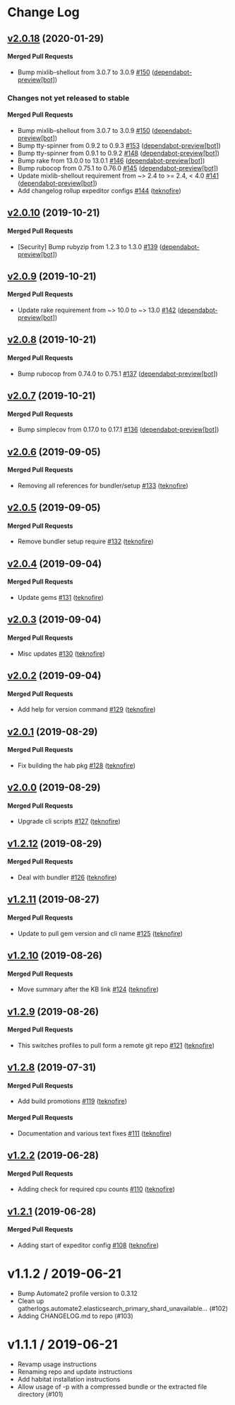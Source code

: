 # Change Log

<!-- latest_release 2.0.18 -->
## [v2.0.18](https://github.com/chef/gatherlogs-reporter/tree/v2.0.18) (2020-01-29)

#### Merged Pull Requests
- Bump mixlib-shellout from 3.0.7 to 3.0.9 [#150](https://github.com/chef/gatherlogs-reporter/pull/150) ([dependabot-preview[bot]](https://github.com/dependabot-preview[bot]))
<!-- latest_release -->

<!-- release_rollup -->
### Changes not yet released to stable

#### Merged Pull Requests
- Bump mixlib-shellout from 3.0.7 to 3.0.9 [#150](https://github.com/chef/gatherlogs-reporter/pull/150) ([dependabot-preview[bot]](https://github.com/dependabot-preview[bot])) <!-- 2.0.18 -->
- Bump tty-spinner from 0.9.2 to 0.9.3 [#153](https://github.com/chef/gatherlogs-reporter/pull/153) ([dependabot-preview[bot]](https://github.com/dependabot-preview[bot])) <!-- 2.0.17 -->
- Bump tty-spinner from 0.9.1 to 0.9.2 [#148](https://github.com/chef/gatherlogs-reporter/pull/148) ([dependabot-preview[bot]](https://github.com/dependabot-preview[bot])) <!-- 2.0.16 -->
- Bump rake from 13.0.0 to 13.0.1 [#146](https://github.com/chef/gatherlogs-reporter/pull/146) ([dependabot-preview[bot]](https://github.com/dependabot-preview[bot])) <!-- 2.0.15 -->
- Bump rubocop from 0.75.1 to 0.76.0 [#145](https://github.com/chef/gatherlogs-reporter/pull/145) ([dependabot-preview[bot]](https://github.com/dependabot-preview[bot])) <!-- 2.0.14 -->
- Update mixlib-shellout requirement from ~&gt; 2.4 to &gt;= 2.4, &lt; 4.0 [#141](https://github.com/chef/gatherlogs-reporter/pull/141) ([dependabot-preview[bot]](https://github.com/dependabot-preview[bot])) <!-- 2.0.13 -->
- Add changelog rollup expeditor configs [#144](https://github.com/chef/gatherlogs-reporter/pull/144) ([teknofire](https://github.com/teknofire)) <!-- 2.0.12 -->
<!-- release_rollup -->

<!-- latest_stable_release -->
<!-- latest_stable_release -->

## [v2.0.10](https://github.com/chef/gatherlogs-reporter/tree/v2.0.10) (2019-10-21)

#### Merged Pull Requests
- [Security] Bump rubyzip from 1.2.3 to 1.3.0 [#139](https://github.com/chef/gatherlogs-reporter/pull/139) ([dependabot-preview[bot]](https://github.com/dependabot-preview[bot]))

## [v2.0.9](https://github.com/chef/gatherlogs-reporter/tree/v2.0.9) (2019-10-21)

#### Merged Pull Requests
- Update rake requirement from ~&gt; 10.0 to ~&gt; 13.0 [#142](https://github.com/chef/gatherlogs-reporter/pull/142) ([dependabot-preview[bot]](https://github.com/dependabot-preview[bot]))

## [v2.0.8](https://github.com/chef/gatherlogs-reporter/tree/v2.0.8) (2019-10-21)

#### Merged Pull Requests
- Bump rubocop from 0.74.0 to 0.75.1 [#137](https://github.com/chef/gatherlogs-reporter/pull/137) ([dependabot-preview[bot]](https://github.com/dependabot-preview[bot]))

## [v2.0.7](https://github.com/chef/gatherlogs-reporter/tree/v2.0.7) (2019-10-21)

#### Merged Pull Requests
- Bump simplecov from 0.17.0 to 0.17.1 [#136](https://github.com/chef/gatherlogs-reporter/pull/136) ([dependabot-preview[bot]](https://github.com/dependabot-preview[bot]))

## [v2.0.6](https://github.com/chef/gatherlogs-reporter/tree/v2.0.6) (2019-09-05)

#### Merged Pull Requests
- Removing all references for bundler/setup [#133](https://github.com/chef/gatherlogs-reporter/pull/133) ([teknofire](https://github.com/teknofire))

## [v2.0.5](https://github.com/chef/gatherlogs-reporter/tree/v2.0.5) (2019-09-05)

#### Merged Pull Requests
- Remove bundler setup require [#132](https://github.com/chef/gatherlogs-reporter/pull/132) ([teknofire](https://github.com/teknofire))

## [v2.0.4](https://github.com/chef/gatherlogs-reporter/tree/v2.0.4) (2019-09-04)

#### Merged Pull Requests
- Update gems [#131](https://github.com/chef/gatherlogs-reporter/pull/131) ([teknofire](https://github.com/teknofire))

## [v2.0.3](https://github.com/chef/gatherlogs-reporter/tree/v2.0.3) (2019-09-04)

#### Merged Pull Requests
- Misc updates [#130](https://github.com/chef/gatherlogs-reporter/pull/130) ([teknofire](https://github.com/teknofire))

## [v2.0.2](https://github.com/chef/gatherlogs-reporter/tree/v2.0.2) (2019-09-04)

#### Merged Pull Requests
- Add help for version command [#129](https://github.com/chef/gatherlogs-reporter/pull/129) ([teknofire](https://github.com/teknofire))

## [v2.0.1](https://github.com/chef/gatherlogs-reporter/tree/v2.0.1) (2019-08-29)

#### Merged Pull Requests
- Fix building the hab pkg [#128](https://github.com/chef/gatherlogs-reporter/pull/128) ([teknofire](https://github.com/teknofire))

## [v2.0.0](https://github.com/chef/gatherlogs-reporter/tree/v2.0.0) (2019-08-29)

#### Merged Pull Requests
- Upgrade cli scripts [#127](https://github.com/chef/gatherlogs-reporter/pull/127) ([teknofire](https://github.com/teknofire))

## [v1.2.12](https://github.com/chef/gatherlogs-reporter/tree/v1.2.12) (2019-08-29)

#### Merged Pull Requests
- Deal with bundler [#126](https://github.com/chef/gatherlogs-reporter/pull/126) ([teknofire](https://github.com/teknofire))

## [v1.2.11](https://github.com/chef/gatherlogs-reporter/tree/v1.2.11) (2019-08-27)

#### Merged Pull Requests
- Update to pull gem version and cli name [#125](https://github.com/chef/gatherlogs-reporter/pull/125) ([teknofire](https://github.com/teknofire))

## [v1.2.10](https://github.com/chef/gatherlogs-reporter/tree/v1.2.10) (2019-08-26)

#### Merged Pull Requests
- Move summary after the KB link [#124](https://github.com/chef/gatherlogs-reporter/pull/124) ([teknofire](https://github.com/teknofire))

## [v1.2.9](https://github.com/chef/gatherlogs-reporter/tree/v1.2.9) (2019-08-26)

#### Merged Pull Requests
- This switches profiles to pull form a remote git repo [#121](https://github.com/chef/gatherlogs-reporter/pull/121) ([teknofire](https://github.com/teknofire))

## [v1.2.8](https://github.com/chef/gatherlogs-reporter/tree/v1.2.8) (2019-07-31)

#### Merged Pull Requests
- Add build promotions [#119](https://github.com/chef/gatherlogs-reporter/pull/119) ([teknofire](https://github.com/teknofire))

#### Merged Pull Requests
- Documentation and various text fixes [#111](https://github.com/chef/gatherlogs-reporter/pull/111) ([teknofire](https://github.com/teknofire))

## [v1.2.2](https://github.com/chef/gatherlogs-reporter/tree/v1.2.2) (2019-06-28)

#### Merged Pull Requests
- Adding check for required cpu counts [#110](https://github.com/chef/gatherlogs-reporter/pull/110) ([teknofire](https://github.com/teknofire))

## [v1.2.1](https://github.com/chef/gatherlogs-reporter/tree/v1.2.1) (2019-06-28)

#### Merged Pull Requests
- Adding start of expeditor config [#108](https://github.com/chef/gatherlogs-reporter/pull/108) ([teknofire](https://github.com/teknofire))




v1.1.2 / 2019-06-21
===================

  * Bump Automate2 profile version to 0.3.12
  * Clean up gatherlogs.automate2.elasticsearch_primary_shard_unavailable… (#102)
  * Adding CHANGELOG.md to repo (#103)

v1.1.1 / 2019-06-21
==================

  * Revamp usage instructions
  * Renaming repo and update instructions
  * Add habitat installation instructions
  * Allow usage of -p with a compressed bundle or the extracted file directory (#101)